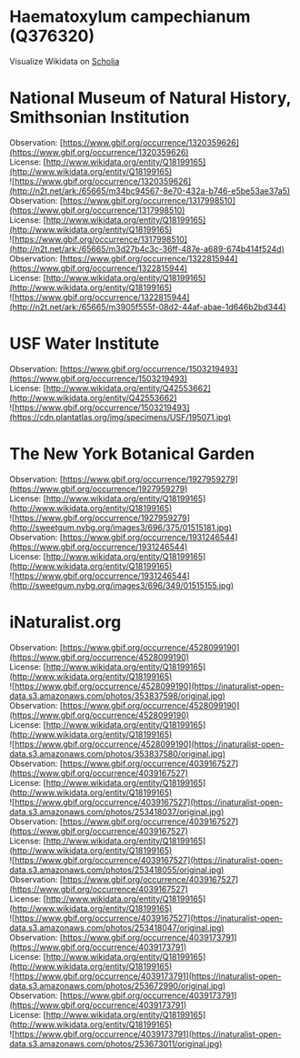 
Haematoxylum campechianum (Q376320)
===================================
  
Visualize Wikidata on [Scholia](https://scholia.toolforge.org/taxon/Q376320)
# National Museum of Natural History, Smithsonian Institution
  
Observation: [https://www.gbif.org/occurrence/1320359626](https://www.gbif.org/occurrence/1320359626)  
License: [http://www.wikidata.org/entity/Q18199165](http://www.wikidata.org/entity/Q18199165)  
![https://www.gbif.org/occurrence/1320359626](http://n2t.net/ark:/65665/m34bc94567-8e70-432a-b746-e5be53ae37a5)  
Observation: [https://www.gbif.org/occurrence/1317998510](https://www.gbif.org/occurrence/1317998510)  
License: [http://www.wikidata.org/entity/Q18199165](http://www.wikidata.org/entity/Q18199165)  
![https://www.gbif.org/occurrence/1317998510](http://n2t.net/ark:/65665/m3d27b4c3c-36ff-487e-a689-674b414f524d)  
Observation: [https://www.gbif.org/occurrence/1322815944](https://www.gbif.org/occurrence/1322815944)  
License: [http://www.wikidata.org/entity/Q18199165](http://www.wikidata.org/entity/Q18199165)  
![https://www.gbif.org/occurrence/1322815944](http://n2t.net/ark:/65665/m3905f555f-08d2-44af-abae-1d646b2bd344)
# USF Water Institute
  
Observation: [https://www.gbif.org/occurrence/1503219493](https://www.gbif.org/occurrence/1503219493)  
License: [http://www.wikidata.org/entity/Q42553662](http://www.wikidata.org/entity/Q42553662)  
![https://www.gbif.org/occurrence/1503219493](https://cdn.plantatlas.org/img/specimens/USF/195071.jpg)
# The New York Botanical Garden
  
Observation: [https://www.gbif.org/occurrence/1927959279](https://www.gbif.org/occurrence/1927959279)  
License: [http://www.wikidata.org/entity/Q18199165](http://www.wikidata.org/entity/Q18199165)  
![https://www.gbif.org/occurrence/1927959279](http://sweetgum.nybg.org/images3/696/375/01515181.jpg)  
Observation: [https://www.gbif.org/occurrence/1931246544](https://www.gbif.org/occurrence/1931246544)  
License: [http://www.wikidata.org/entity/Q18199165](http://www.wikidata.org/entity/Q18199165)  
![https://www.gbif.org/occurrence/1931246544](http://sweetgum.nybg.org/images3/696/349/01515155.jpg)
# iNaturalist.org
  
Observation: [https://www.gbif.org/occurrence/4528099190](https://www.gbif.org/occurrence/4528099190)  
License: [http://www.wikidata.org/entity/Q18199165](http://www.wikidata.org/entity/Q18199165)  
![https://www.gbif.org/occurrence/4528099190](https://inaturalist-open-data.s3.amazonaws.com/photos/353837598/original.jpg)  
Observation: [https://www.gbif.org/occurrence/4528099190](https://www.gbif.org/occurrence/4528099190)  
License: [http://www.wikidata.org/entity/Q18199165](http://www.wikidata.org/entity/Q18199165)  
![https://www.gbif.org/occurrence/4528099190](https://inaturalist-open-data.s3.amazonaws.com/photos/353837580/original.jpg)  
Observation: [https://www.gbif.org/occurrence/4039167527](https://www.gbif.org/occurrence/4039167527)  
License: [http://www.wikidata.org/entity/Q18199165](http://www.wikidata.org/entity/Q18199165)  
![https://www.gbif.org/occurrence/4039167527](https://inaturalist-open-data.s3.amazonaws.com/photos/253418037/original.jpg)  
Observation: [https://www.gbif.org/occurrence/4039167527](https://www.gbif.org/occurrence/4039167527)  
License: [http://www.wikidata.org/entity/Q18199165](http://www.wikidata.org/entity/Q18199165)  
![https://www.gbif.org/occurrence/4039167527](https://inaturalist-open-data.s3.amazonaws.com/photos/253418055/original.jpg)  
Observation: [https://www.gbif.org/occurrence/4039167527](https://www.gbif.org/occurrence/4039167527)  
License: [http://www.wikidata.org/entity/Q18199165](http://www.wikidata.org/entity/Q18199165)  
![https://www.gbif.org/occurrence/4039167527](https://inaturalist-open-data.s3.amazonaws.com/photos/253418047/original.jpg)  
Observation: [https://www.gbif.org/occurrence/4039173791](https://www.gbif.org/occurrence/4039173791)  
License: [http://www.wikidata.org/entity/Q18199165](http://www.wikidata.org/entity/Q18199165)  
![https://www.gbif.org/occurrence/4039173791](https://inaturalist-open-data.s3.amazonaws.com/photos/253672990/original.jpg)  
Observation: [https://www.gbif.org/occurrence/4039173791](https://www.gbif.org/occurrence/4039173791)  
License: [http://www.wikidata.org/entity/Q18199165](http://www.wikidata.org/entity/Q18199165)  
![https://www.gbif.org/occurrence/4039173791](https://inaturalist-open-data.s3.amazonaws.com/photos/253673011/original.jpg)